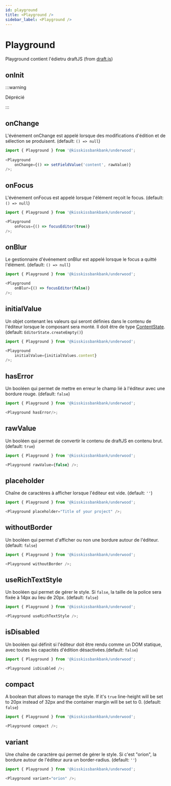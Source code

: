 ```yaml
---
id: playground
title: <Playground />
sidebar_label: <Playground />
---
```

# Playground

Playground contient l'édietru draftJS (from [draft.js](https://draftjs.org/docs/api-reference-editor/))

## onInit
:::warning

Déprécié

:::



## onChange
L'événement onChange est appelé lorsque des modifications d'édition et de sélection se produisent. (default: `() => null`)

```javascript
import { Playground } from '@kisskissbankbank/underwood';
 
<Playground
    onChange={() => setFieldValue('content', rawValue)}
/>;
```

## onFocus
L'événement onFocus est appelé lorsque l'élément reçoit le focus. (default: `() => null`)

```javascript
import { Playground } from '@kisskissbankbank/underwood';

<Playground
    onFocus={() => focusEditor(true)}
/>;
```

## onBlur
Le gestionnaire d'événement onBlur est appelé lorsque le focus a quitté l'élément. (default: `() => null`)

```javascript
import { Playground } from '@kisskissbankbank/underwood';

<Playground 
    onBlur={() => focusEditor(false)}
/>;
```

## initialValue
Un objet contenant les valeurs qui seront définies dans le contenu de l'éditeur lorsque le composant sera monté. Il doit être de type [ContentState](https://draftjs.org/docs/api-reference-content-state). (default: `EditorState.createEmpty()`)

```javascript
import { Playground } from '@kisskissbankbank/underwood';

<Playground
    initialValue={initialValues.content}
/>;
```

## hasError
Un booléen qui permet de mettre en erreur le champ lié à l'éditeur avec une bordure rouge. (default: `false`)

```javascript
import { Playground } from '@kisskissbankbank/underwood';

<Playground hasError/>;
```

## rawValue
Un booléen qui permet de convertir le contenu de draftJS en contenu brut. (default: `true`)

```javascript
import { Playground } from '@kisskissbankbank/underwood';

<Playground rawValue={false} />;
```

## placeholder
Chaîne de caractères à afficher lorsque l'éditeur est vide. (default: `''`)

```javascript
import { Playground } from '@kisskissbankbank/underwood';

<Playground placeholder="Title of your project" />;
```

## withoutBorder
Un booléen qui permet d'afficher ou non une bordure autour de l'éditeur. (default: `false`)

```javascript
import { Playground } from '@kisskissbankbank/underwood';

<Playground withoutBorder />;
```

## useRichTextStyle
Un booléen qui permet de gérer le style. Si `false`, la taille de la police sera fixée à 14px au lieu de 20px. (default: `false`)

```javascript
import { Playground } from '@kisskissbankbank/underwood';

<Playground useRichTextStyle />;
```

## isDisabled
Un booléen qui définit si l'éditeur doit être rendu comme un DOM statique, avec toutes les capacités d'édition désactivées.(default: `false`)

```javascript
import { Playground } from '@kisskissbankbank/underwood';

<Playground isDisabled />;
```

## compact
A boolean that allows to manage the style. If it's `true` line-height will be set to 20px instead of 32px and the container margin will be set to 0. (default: `false`)

```javascript
import { Playground } from '@kisskissbankbank/underwood';

<Playground compact />;
```

## variant
Une chaîne de caractère qui permet de gérer le style. Si c'est "orion", la bordure autour de l'éditeur aura un border-radius. (default: `''`)

```javascript
import { Playground } from '@kisskissbankbank/underwood';

<Playground variant="orion" />;
```